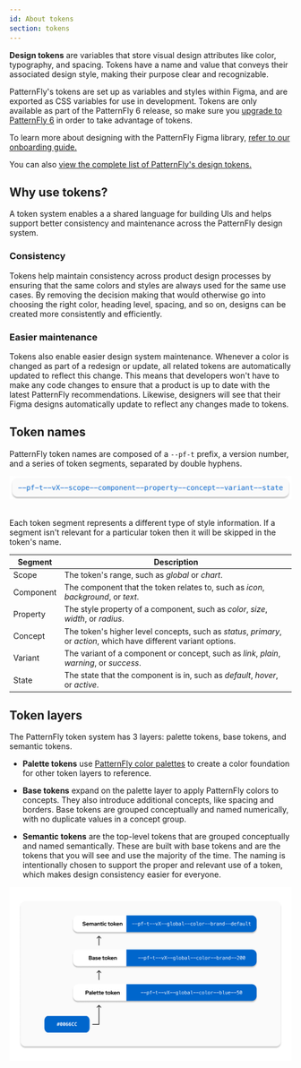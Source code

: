 ```yaml
---
id: About tokens
section: tokens
--- 
```


**Design tokens** are variables that store visual design attributes like color, typography, and spacing. Tokens have a name and value that conveys their associated design style, making their purpose clear and recognizable. 

PatternFly's tokens are set up as variables and styles within Figma, and are exported as CSS variables for use in development. Tokens are only available as part of the PatternFly 6 release, so make sure you [upgrade to PatternFly 6](/get-started/upgrade) in order to take advantage of tokens.

To learn more about designing with the PatternFly Figma library, [refer to our onboarding guide.](/get-started/design#figma-library)

You can also [view the complete list of PatternFly's design tokens.](/tokens/all-patternfly-tokens)

## Why use tokens? 

A token system enables a a shared language for building UIs and helps support better consistency and maintenance across the PatternFly design system.

### Consistency 
Tokens help maintain consistency across product design processes by ensuring that the same colors and styles are always used for the same use cases. By removing the decision making that would otherwise go into choosing the right color, heading level, spacing, and so on, designs can be created more consistently and efficiently.

### Easier maintenance
Tokens also enable easier design system maintenance. Whenever a color is changed as part of a redesign or update, all related tokens are automatically updated to reflect this change. This means that developers won't have to make any code changes to ensure that a product is up to date with the latest PatternFly recommendations. Likewise, designers will see that their Figma designs automatically update to reflect any changes made to tokens.

## Token names

PatternFly token names are composed of a `--pf-t` prefix, a version number, and a series of token segments, separated by double hyphens.

<div class="ws-image" style="text-align: center;">
    <img src="./img/token-name.png"  alt="PatternFly token naming structure."  width="600px"/>
</div>
<br />

Each token segment represents a different type of style information. If a segment isn't relevant for a particular token then it will be skipped in the token's name. 

| **Segment** | **Description** |
| --- | --- |
| Scope | The token's range, such as *global* or *chart*.
| Component | The component that the token relates to, such as *icon*, *background*, or *text*.
| Property | The style property of a component, such as *color*, *size*, *width*, or *radius*.
| Concept | The token's higher level concepts, such as *status*, *primary*, or *action*, which have different variant options.
| Variant | The variant of a component or concept, such as *link*, *plain*, *warning*, or *success*.
| State | The state that the component is in, such as *default*, *hover*, or *active*.

## Token layers

The PatternFly token system has 3 layers: palette tokens, base tokens, and semantic tokens. 

* **Palette tokens** use [PatternFly color palettes](/design-foundations/colors#patternfly-palettes) to create a color foundation for other token layers to reference. 

* **Base tokens** expand on the palette layer to apply PatternFly colors to concepts. They also introduce additional concepts, like spacing and borders. Base tokens are grouped conceptually and named numerically, with no duplicate values in a concept group.

* **Semantic tokens** are the top-level tokens that are grouped conceptually and named semantically. These are built with base tokens and are the tokens that you will see and use the majority of the time. The naming is intentionally chosen to support the proper and relevant use of a token, which makes design consistency easier for everyone. 

<div class="ws-image" style="text-align: center;">
    <img src="./img/token-layers-example.png"  alt="PatternFly token layer names for the same color value." width="600px"/>
</div>
